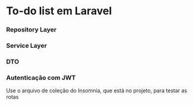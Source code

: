 # To-do list em Laravel
### Repository Layer
### Service Layer
### DTO
### Autenticação com JWT

Use o arquivo de coleção do Insomnia, que está no projeto, para testar as rotas
